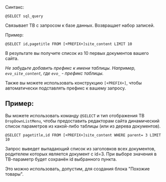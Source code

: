 Синтакс:
```
@SELECT sql_query
```
Связывает ТВ с запросом к базе данных. Возвращает набор записей.

Пример:
```
@SELECT id,pagetitle FROM [+PREFIX+]site_content LIMIT 10
```

В результате вы получите список из 10 первых документов вашего сайта.

*Не забудьте добавить префикс к имени таблицы. Например, `evo_site_content`, где `evo_` - префикс таблицы.*

Также вы можете использовать конструкцию `[+PREFIX+]`, чтобы автоматически подставлять префикс к вашему запросу.


## Пример: ##
Вы можете использовать команду `@SELECT` и тип отображения ТВ `DropDownListMenu`, чтобы предоставить редакторам сайта динамический список параметров из какой-либо таблицы (или из дерева документов).
```
@SELECT pagetitle,id FROM [+PREFIX+]site_content WHERE parent= 3 LIMIT 10 
```
Запрос выведет выпадающий список из заголовков всех документов, родителем которых является документ с id=3. При выборе значения в ТВ-параметр будет сохранён id выбранного пункта.

Это можно использовать, допустим, для создания блока "Похожие товары".
